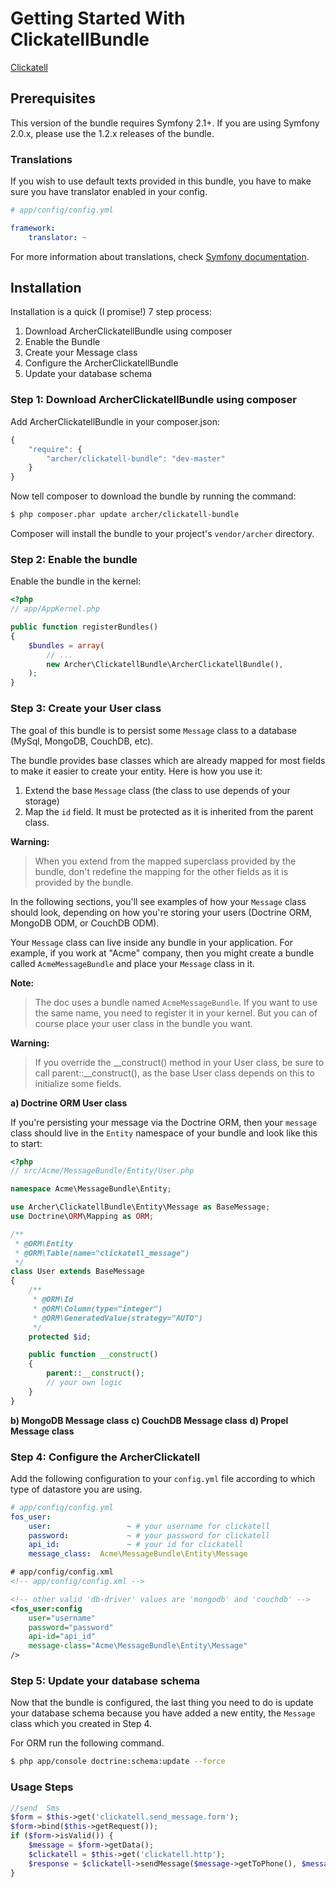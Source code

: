 Getting Started With ClickatellBundle
==================================

[Clickatell](http://www.clickatell.com/)

## Prerequisites

This version of the bundle requires Symfony 2.1+. If you are using Symfony
2.0.x, please use the 1.2.x releases of the bundle.

### Translations

If you wish to use default texts provided in this bundle, you have to make
sure you have translator enabled in your config.

``` yaml
# app/config/config.yml

framework:
    translator: ~
```

For more information about translations, check [Symfony documentation](http://symfony.com/doc/current/book/translation.html).

## Installation

Installation is a quick (I promise!) 7 step process:

1. Download ArcherClickatellBundle using composer
2. Enable the Bundle
3. Create your Message class
4. Configure the ArcherClickatellBundle
5. Update your database schema

### Step 1: Download ArcherClickatellBundle using composer

Add ArcherClickatellBundle in your composer.json:

```js
{
    "require": {
        "archer/clickatell-bundle": "dev-master"
    }
}
```

Now tell composer to download the bundle by running the command:

``` bash
$ php composer.phar update archer/clickatell-bundle
```

Composer will install the bundle to your project's `vendor/archer` directory.

### Step 2: Enable the bundle

Enable the bundle in the kernel:

``` php
<?php
// app/AppKernel.php

public function registerBundles()
{
    $bundles = array(
        // ...
        new Archer\ClickatellBundle\ArcherClickatellBundle(),
    );
}
```

### Step 3: Create your User class

The goal of this bundle is to persist some `Message` class to a database (MySql,
MongoDB, CouchDB, etc).

The bundle provides base classes which are already mapped for most fields
to make it easier to create your entity. Here is how you use it:

1. Extend the base `Message` class (the class to use depends of your storage)
2. Map the `id` field. It must be protected as it is inherited from the parent class.

**Warning:**

> When you extend from the mapped superclass provided by the bundle, don't
> redefine the mapping for the other fields as it is provided by the bundle.

In the following sections, you'll see examples of how your `Message` class should
look, depending on how you're storing your users (Doctrine ORM, MongoDB ODM,
or CouchDB ODM).

Your `Message` class can live inside any bundle in your application. For example,
if you work at "Acme" company, then you might create a bundle called `AcmeMessageBundle`
and place your `Message` class in it.

**Note:**

> The doc uses a bundle named `AcmeMessageBundle`. If you want to use the same
> name, you need to register it in your kernel. But you can of course place
> your user class in the bundle you want.

**Warning:**

> If you override the __construct() method in your User class, be sure
> to call parent::__construct(), as the base User class depends on
> this to initialize some fields.

**a) Doctrine ORM User class**

If you're persisting your message via the Doctrine ORM, then your `message` class
should live in the `Entity` namespace of your bundle and look like this to
start:

``` php
<?php
// src/Acme/MessageBundle/Entity/User.php

namespace Acme\MessageBundle\Entity;

use Archer\ClickatellBundle\Entity\Message as BaseMessage;
use Doctrine\ORM\Mapping as ORM;

/**
 * @ORM\Entity
 * @ORM\Table(name="clickatell_message")
 */
class User extends BaseMessage
{
    /**
     * @ORM\Id
     * @ORM\Column(type="integer")
     * @ORM\GeneratedValue(strategy="AUTO")
     */
    protected $id;

    public function __construct()
    {
        parent::__construct();
        // your own logic
    }
}
```

**b) MongoDB Message class**
**c) CouchDB Message class**
**d) Propel Message class**

### Step 4: Configure the ArcherClickatell

Add the following configuration to your `config.yml` file according to which type
of datastore you are using.

``` yaml
# app/config/config.yml
fos_user:
    user:                 ~ # your username for clickatell
    password:             ~ # your password for clickatell
    api_id:               ~ # your id for clickatell
    message_class:  Acme\MessageBundle\Entity\Message
```


``` xml
# app/config/config.xml
<!-- app/config/config.xml -->

<!-- other valid 'db-driver' values are 'mongodb' and 'couchdb' -->
<fos_user:config
    user="username"
    password="password"
    api-id="api_id"
    message-class="Acme\MessageBundle\Entity\Message"
/>
```

### Step 5: Update your database schema

Now that the bundle is configured, the last thing you need to do is update your
database schema because you have added a new entity, the `Message` class which you
created in Step 4.

For ORM run the following command.

``` bash
$ php app/console doctrine:schema:update --force
```

### Usage Steps

``` php
//send  Sms
$form = $this->get('clickatell.send_message.form');
$form->bind($this->getRequest());
if ($form->isValid()) {
    $message = $form->getData();
    $clickatell = $this->get('clickatell.http');
    $response = $clickatell->sendMessage($message->getToPhone(), $message->getText());
}
```
